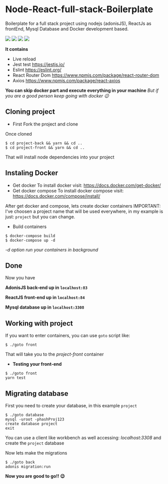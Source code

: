 # Node-React-full-stack-Boilerplate
Boilerplate for a full stack project using nodejs (adonisJS), ReactJs as frontEnd, Mysql Database and Docker development based.

![](https://d2.alternativeto.net/dist/icons/adonis-js_151971.png?width=128&height=128&mode=crop&upscale=false)
![](https://bognarjunior.files.wordpress.com/2018/03/if_react-js_logo_1174949.png?w=128)
![](https://cdn.iconscout.com/icon/free/png-128/mysql-20-1174940.png)
![](https://cdn.iconscout.com/icon/free/png-128/docker-226091.png)

**It contains**
- Live reload 
- Jest test https://jestjs.io/
- Eslint https://eslint.org/
- React Router Dom https://www.npmjs.com/package/react-router-dom
- Axios https://www.npmjs.com/package/react-axios

**You can skip docker part and execute everything in your machine** _But if you  are a good person keep going with docker :wink:_

## Cloning project

- First Fork the project and clone

Once cloned
```
$ cd project-back && yarn && cd ..
$ cd project-front && yarn && cd ..
``` 

That will install node dependencies into your project

## Instaling Docker

- Get docker
To install docker visit: https://docs.docker.com/get-docker/
- Get docker compose
To install docker compose visit: https://docs.docker.com/compose/install/

After get docker and compose, lets create docker containers
IMPORTANT: I've choosen a project name that will be used everywhere, in my example is just: `project` but you can change.

- Build containers

```
$ docker-compose build
$ docker-compose up -d
``` 
_-d option run your containers in background_

## Done

Now you have 

**AdonisJS back-end up in `localhost:83`**

**ReactJS front-end up in `localhost:84`**

**Mysql database up in `localhost:3308`**

## Working with project

If you want to enter containers, you can use `goto` script like:

`$ ./goto front`

That will take you to the *project-front* container

- **Testing your front-end**
```
$ ./goto front
yarn test
```

## Migrating database

First you need to create your database, in this example `project`

```
$ ./goto database
mysql -uroot -phashProj123
create database project
exit
```

You can use a client like workbench as well accessing: *localhost:3308* and create the `project` database

Now lets make the migrations

```
$ ./goto back
adonis migration:run
```

**Now you are good to go!! :wink:**
